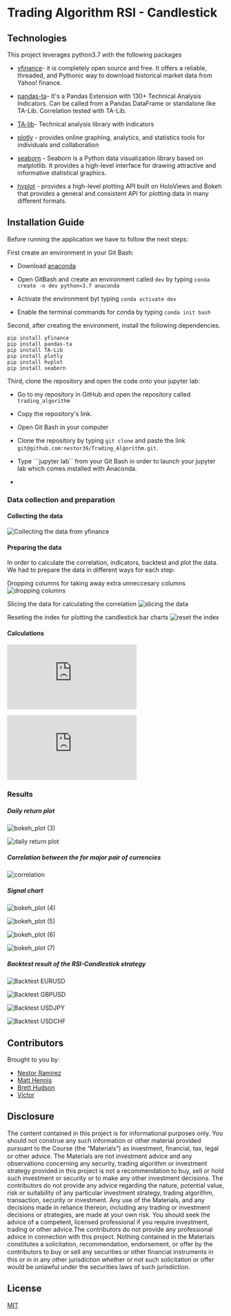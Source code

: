 # Trading Algorithm RSI - Candlestick



## Technologies

This project leverages python3.7 with the following packages

* [yfinance](https://pypi.org/project/yfinance/)- it is completely open source and free. It  offers a reliable, threaded, and Pythonic way to download historical market data from Yahoo! finance.

* [pandas-ta](https://pypi.org/project/pandas-ta/)- It's a Pandas Extension with 130+ Technical Analysis Indicators. Can be called from a Pandas DataFrame or standalone like TA-Lib. Correlation tested with TA-Lib.

* [TA-lib](http://mrjbq7.github.io/ta-lib/doc_index.html)- Technical analysis library with indicators

* [plotly](https://en.wikipedia.org/wiki/Plotly) - provides online graphing, analytics, and statistics tools for individuals and collaboration

* [seaborn](https://seaborn.pydata.org/) - Seaborn is a Python data visualization library based on matplotlib. It provides a high-level interface for drawing attractive and informative statistical graphics.

* [hvplot](https://hvplot.holoviz.org/) - provides a high-level plotting API built on HoloViews and Bokeh that provides a general and consistent API for plotting data in many different formats.

## Installation Guide

Before running the application we have to follow the next steps:

First create an environment in your Git Bash:

* Download [anaconda](https://www.anaconda.com/)

* Open GitBash and create an environment called ```dev``` by typing ```conda create -n dev python=3.7 anaconda```

* Activate the environment byt typing ```conda activate dev```

* Enable the terminal commands for conda by typing ```conda init bash``` 


Second, after creating the environment, install the following dependencies.
```
pip install yfinance
pip install pandas-ta
pip install TA-Lib
pip install plotly
pip install hvplot
pip install seaborn
```
Third, clone the repository and open the code onto your jupyter lab:

* Go to my repository in GitHub and open the repository called ```trading_algorithm```

* Copy the repository's link.

* Open Git Bash in your computer 

* Clone the repository by typing ```git clone``` and paste the link ```git@github.com:nestor39/Trading_Algorithm.git```.

* Type ```jupyter lab`` from your Git Bash in order to launch your jupyter lab which comes installed with Anaconda.
*

### Data collection and preparation

#### Collecting the data
![Collecting the data from yfinance](https://user-images.githubusercontent.com/80844686/131901938-5c9a857f-6de4-4ba2-8ed0-2a516968b3d1.png)

#### Preparing the data
In order to calculate the correlation, indicators, backtest and plot the data. We had to prepare the data in different ways for each step: 

Dropping columns for taking away extra unneccesary columns
![dropping columns](https://user-images.githubusercontent.com/80844686/131904415-ce65c6ea-cd8c-48af-86ee-c85fa3bc3464.png)

Slicing the data for calculating the correlation
![slicing the data](https://user-images.githubusercontent.com/80844686/131903174-748252e6-f784-441f-85a2-91a96d5ecd8b.png)

Reseting the index for plotting the candlestick bar charts
![reset the index](https://user-images.githubusercontent.com/80844686/131904614-96cb7794-0bc0-4c7b-8724-5f371e06b3ac.png)


#### Calculations
![rsi Equation](https://latex.codecogs.com/gif.latex?RSI%20%3D%20100-%5Cfrac%7B100%7D%7B1&plus;RS%7D)

![SMA equation](https://latex.codecogs.com/gif.latex?SMA%20%3D%20%5Cfrac%7BA_%7B1%7D%20&plus;%20A_%7B2%7D%20&plus;%20...&plus;A_%7Bn%7D%7D%7Bn%7D)

### Results

##### Daily return plot
![bokeh_plot (3)](https://user-images.githubusercontent.com/80844686/131893643-06862277-7450-430a-9c81-9a2c282fd37a.png)


![daily return plot](https://user-images.githubusercontent.com/80844686/131893708-dc94bfde-70b3-48e3-8f31-82c24f1787a8.png)

##### Correlation between the for major pair of currencies
![correlation](https://user-images.githubusercontent.com/80844686/131893853-c3e93269-05d2-4993-badb-14020cd65016.png)


##### Signal chart
![bokeh_plot (4)](https://user-images.githubusercontent.com/80844686/131894263-9f0f8a5b-4b37-4c28-9682-8883bebb643e.png)

![bokeh_plot (5)](https://user-images.githubusercontent.com/80844686/131894298-9764b80e-8100-4341-9f63-1457c1f4f6cb.png)

![bokeh_plot (6)](https://user-images.githubusercontent.com/80844686/131894304-d8285ea8-baab-4a74-9c6d-8d2315d6ba8a.png)

![bokeh_plot (7)](https://user-images.githubusercontent.com/80844686/131894314-67a52185-2d83-4ff7-9a0b-1f965de8bb08.png)

##### Backtest result of the RSI-Candlestick strategy
![Backtest EURUSD](https://user-images.githubusercontent.com/80844686/131893466-2c6666ad-63bb-497a-a0d9-993b80a37ca9.png)


![Backtest GBPUSD](https://user-images.githubusercontent.com/80844686/131893238-2eeb9429-ad43-4b7c-8480-0ef7fc82e3dc.png)


![Backtest USDJPY](https://user-images.githubusercontent.com/80844686/131893145-f70c12e3-27ae-45cb-8d01-16276f1dd6c4.png)


![Backtest USDCHF](https://user-images.githubusercontent.com/80844686/131893030-783d6f07-a4fd-4b0d-aeb6-a4daa3e5a477.png)


## Contributors

Brought to you by:

* [Nestor Ramirez](https://github.com/nestor39)
* [Matt Hennis](https://github.com/mhennis7)
* [Brett Hudson](https://github.com/Hudzen72)
* [Victor](https://github.com/vikorng)

## Disclosure
The content contained in this project is for informational purposes only. You should not construe any such information or other material provided pursuant to the Course (the “Materials”) as investment, ﬁnancial, tax, legal or other advice. The Materials are not investment advice and any observations concerning any security, trading algorithm or investment strategy provided in this project is not a recommendation to buy, sell or hold such investment or security or to make any other investment decisions. The contributors do not provide any advice regarding the nature, potential value, risk or suitability of any particular investment strategy, trading algorithm, transaction, security or investment. Any use of the Materials, and any decisions made in reliance thereon, including any trading or investment decisions or strategies, are made at your own risk. You should seek the advice of a competent, licensed professional if you require investment, trading or other advice.The contributors do not provide any professional advice in connection with this project. Nothing contained in the Materials constitutes a solicitation, recommendation, endorsement, or offer by the contributors to buy or sell any securities or other ﬁnancial instruments in this or in in any other jurisdiction whether or not such solicitation or offer would be unlawful under the securities laws of such jurisdiction.

## License

[MIT](https://github.com/nestor39/Trading_bot_project/blob/main/LICENSE)
